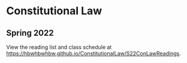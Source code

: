 # Constitutional Law
## Spring 2022

View the reading list and class schedule at <https://hbwhbwhbw.github.io/ConstitutionalLaw/S22ConLawReadings>.
